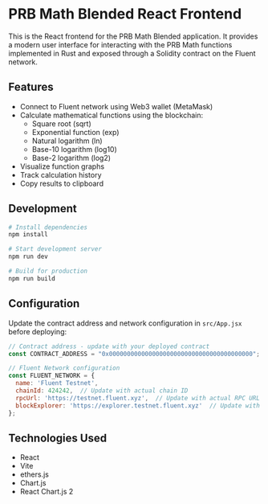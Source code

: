 # PRB Math Blended React Frontend

This is the React frontend for the PRB Math Blended application. It provides a modern user interface for interacting with the PRB Math functions implemented in Rust and exposed through a Solidity contract on the Fluent network.

## Features

- Connect to Fluent network using Web3 wallet (MetaMask)
- Calculate mathematical functions using the blockchain:
  - Square root (sqrt)
  - Exponential function (exp)
  - Natural logarithm (ln)
  - Base-10 logarithm (log10)
  - Base-2 logarithm (log2)
- Visualize function graphs
- Track calculation history
- Copy results to clipboard

## Development

```bash
# Install dependencies
npm install

# Start development server
npm run dev

# Build for production
npm run build
```

## Configuration

Update the contract address and network configuration in `src/App.jsx` before deploying:

```javascript
// Contract address - update with your deployed contract
const CONTRACT_ADDRESS = "0x0000000000000000000000000000000000000000";

// Fluent Network configuration
const FLUENT_NETWORK = {
  name: 'Fluent Testnet',
  chainId: 424242,  // Update with actual chain ID
  rpcUrl: 'https://testnet.fluent.xyz',  // Update with actual RPC URL
  blockExplorer: 'https://explorer.testnet.fluent.xyz'  // Update with actual explorer URL
};
```

## Technologies Used

- React
- Vite
- ethers.js
- Chart.js
- React Chart.js 2
